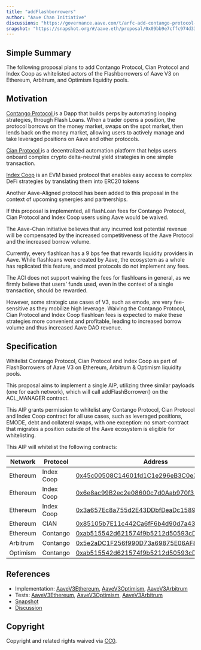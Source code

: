 ```yaml
---
title: "addFlashborrowers"
author: "Aave Chan Initiative"
discussions: "https://governance.aave.com/t/arfc-add-contango-protocol-cian-protocol-and-index-coop-to-flashborrowers-on-aave-v3/16478"
snapshot: "https://snapshot.org/#/aave.eth/proposal/0x09bb9e7cffc974d330d82ce7a0b0502b573d6f3b4f839ea15d6629613901e96d"
---
```


## Simple Summary

The following proposal plans to add Contango Protocol, Cian Protocol and Index Coop as whitelisted actors of the Flashborrowers of Aave V3 on Ethereum, Arbitrum, and Optimism liquidity pools.

## Motivation

[Contango Protocol ](https://app.contango.xyz/) is a Dapp that builds perps by automating looping strategies, through Flash Loans. When a trader opens a position, the protocol borrows on the money market, swaps on the spot market, then lends back on the money market, allowing users to actively manage and take leveraged positions on Aave and other protocols.

[Cian Protocol ](https://cian.app/) is a decentralized automation platform that helps users onboard complex crypto delta-neutral yield strategies in one simple transaction.

[Index Coop](https://indexcoop.com/) is an EVM based protocol that enables easy access to complex DeFi strategies by translating them into ERC20 tokens

Another Aave-Aligned protocol has been added to this proposal in the context of upcoming synergies and partnerships.

If this proposal is implemented, all flashLoan fees for Contango Protocol, Cian Protocol and Index Coop users using Aave would be waived.

The Aave-Chan initiative believes that any incurred lost potential revenue will be compensated by the increased competitiveness of the Aave Protocol and the increased borrow volume.

Currently, every flashloan has a 9 bps fee that rewards liquidity providers in Aave. While flashloans were created by Aave, the ecosystem as a whole has replicated this feature, and most protocols do not implement any fees.

The ACI does not support waiving the fees for flashloans in general, as we firmly believe that users’ funds used, even in the context of a single transaction, should be rewarded.

However, some strategic use cases of V3, such as emode, are very fee-sensitive as they mobilize high leverage. Waiving the Contango Protocol, Cian Protocol and Index Coop flashloan fees is expected to make these strategies more convenient and profitable, leading to increased borrow volume and thus increased Aave DAO revenue.

## Specification

Whitelist Contango Protocol, Cian Protocol and Index Coop as part of FlashBorrowers of Aave V3 on Ethereum, Arbitrum & Optimism liquidity pools.

This proposal aims to implement a single AIP, utilizing three similar payloads (one for each network), which will call addFlashBorrower() on the ACL_MANAGER contract.

This AIP grants permission to whitelist any Contango Protocol, Cian Protocol and Index Coop contract for all use cases, such as leveraged positions, EMODE, debt and collateral swaps, with one exception: no smart-contract that migrates a position outside of the Aave ecosystem is eligible for whitelisting.

This AIP will whitelist the following contracts:

| Network  | Protocol   | Address                                                                                                                          | Contract Name                    |
| -------- | ---------- | -------------------------------------------------------------------------------------------------------------------------------- | -------------------------------- |
| Ethereum | Index Coop | [0x45c00508C14601fd1C1e296eB3C0e3eEEdCa45D0](https://etherscan.io/address/0x45c00508C14601fd1C1e296eB3C0e3eEEdCa45D0)            | FlashMintLeveraged               |
| Ethereum | Index Coop | [0x6e8ac99B2ec2e08600c7d0Aab970f31e9b11957a](https://etherscan.io/address/0x6e8ac99B2ec2e08600c7d0Aab970f31e9b11957a)            | ETH2x-FLI AaveMigrationExtension |
| Ethereum | Index Coop | [0x3a657Ec8a755d2E43DDbfDeaDc15899EDaf8dcf8](https://etherscan.io/address/0x3a657Ec8a755d2E43DDbfDeaDc15899EDaf8dcf8)            | BTC2x-FLI AaveMigrationExtension |
| Ethereum | CIAN       | [0x85105b7E11c442Ca6fF6b4d90d7a439f68376Ac4](https://etherscan.io/address/0x85105b7e11c442ca6ff6b4d90d7a439f68376ac4)            | FlashloanHelper                  |
| Ethereum | Contango   | [0xab515542d621574f9b5212d50593cD0C07e641bD](https://etherscan.io/address/0xab515542d621574f9b5212d50593cD0C07e641bD)            | PermissionedAaveWrapper          |
| Arbitrum | Contango   | [0x5e2aDC1F256f990D73a69875E06AF8A8404e3a03](https://arbiscan.io/address/0x5e2aDC1F256f990D73a69875E06AF8A8404e3a03)             | PermissionedAaveWrapper          |
| Optimism | Contango   | [0xab515542d621574f9b5212d50593cD0C07e641bD](https://optimistic.etherscan.io/address/0xab515542d621574f9b5212d50593cd0c07e641bd) | PermissionedAaveWrapper          |

## References

- Implementation: [AaveV3Ethereum](https://github.com/bgd-labs/aave-proposals-v3/blob/7fd20f9b5876309cec8fafdf78080e258ce938c4/src/20240306_Multi_AddFlashborrowers/AaveV3Ethereum_AddFlashborrowers_20240306.sol), [AaveV3Optimism](https://github.com/bgd-labs/aave-proposals-v3/blob/7fd20f9b5876309cec8fafdf78080e258ce938c4/src/20240306_Multi_AddFlashborrowers/AaveV3Optimism_AddFlashborrowers_20240306.sol), [AaveV3Arbitrum](https://github.com/bgd-labs/aave-proposals-v3/blob/7fd20f9b5876309cec8fafdf78080e258ce938c4/src/20240306_Multi_AddFlashborrowers/AaveV3Arbitrum_AddFlashborrowers_20240306.sol)
- Tests: [AaveV3Ethereum](https://github.com/bgd-labs/aave-proposals-v3/blob/7fd20f9b5876309cec8fafdf78080e258ce938c4/src/20240306_Multi_AddFlashborrowers/AaveV3Ethereum_AddFlashborrowers_20240306.t.sol), [AaveV3Optimism](https://github.com/bgd-labs/aave-proposals-v3/blob/7fd20f9b5876309cec8fafdf78080e258ce938c4/src/20240306_Multi_AddFlashborrowers/AaveV3Optimism_AddFlashborrowers_20240306.t.sol), [AaveV3Arbitrum](https://github.com/bgd-labs/aave-proposals-v3/blob/7fd20f9b5876309cec8fafdf78080e258ce938c4/src/20240306_Multi_AddFlashborrowers/AaveV3Arbitrum_AddFlashborrowers_20240306.t.sol)
- [Snapshot](https://snapshot.org/#/aave.eth/proposal/0x09bb9e7cffc974d330d82ce7a0b0502b573d6f3b4f839ea15d6629613901e96d)
- [Discussion](https://governance.aave.com/t/arfc-add-contango-protocol-cian-protocol-and-index-coop-to-flashborrowers-on-aave-v3/16478)

## Copyright

Copyright and related rights waived via [CC0](https://creativecommons.org/publicdomain/zero/1.0/).
